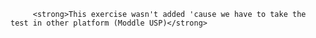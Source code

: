          <strong>This exercise wasn't added 'cause we have to take the test in other platform (Moddle USP)</strong>
 
  
